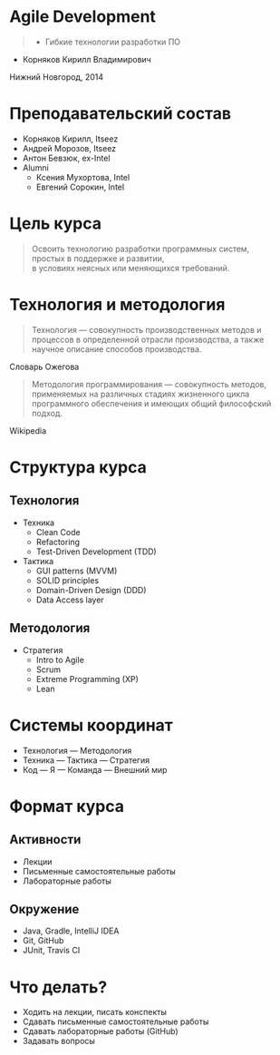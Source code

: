 # Agile Development

> - Гибкие технологии разработки ПО
  - Корняков Кирилл Владимирович

Нижний Новгород, 2014

# Преподавательский состав

  - Корняков Кирилл, Itseez
  - Андрей Морозов, Itseez
  - Антон Бевзюк, ex-Intel
  - Alumni
    - Ксения Мухортова, Intel
    - Евгений Сорокин, Intel

# Цель курса

> Освоить технологию разработки программных систем,\
простых в поддержке и развитии,\
в условиях неясных или меняющихся требований.

# Технология и методология

> Технология — совокупность производственных методов и процессов в определенной
отрасли производства, а также научное описание способов производства.

Словарь Ожегова

> Методология программирования — совокупность методов, применяемых на различных
> стадиях жизненного цикла программного обеспечения и имеющих общий философский
> подход.

Wikipedia

# Структура курса

## Технология

 - Техника
    - Clean Code
    - Refactoring
    - Test-Driven Development (TDD)
 - Тактика
    - GUI patterns (MVVM)
    - SOLID principles
    - Domain-Driven Design (DDD)
    - Data Access layer

## Методология

 - Стратегия
    - Intro to Agile
    - Scrum
    - Extreme Programming (XP)
    - Lean

# Системы координат

 - Технология — Методология
 - Техника — Тактика — Стратегия
 - Код — Я — Команда — Внешний мир

# Формат курса

## Активности

  - Лекции
  - Письменные самостоятельные работы
  - Лабораторные работы

## Окружение

  - Java, Gradle, IntelliJ IDEA
  - Git, GitHub
  - JUnit, Travis CI

# Что делать?

  - Ходить на лекции, писать конспекты
  - Сдавать письменные самостоятельные работы
  - Сдавать лабораторные работы (GitHub)
  - Задавать вопросы
